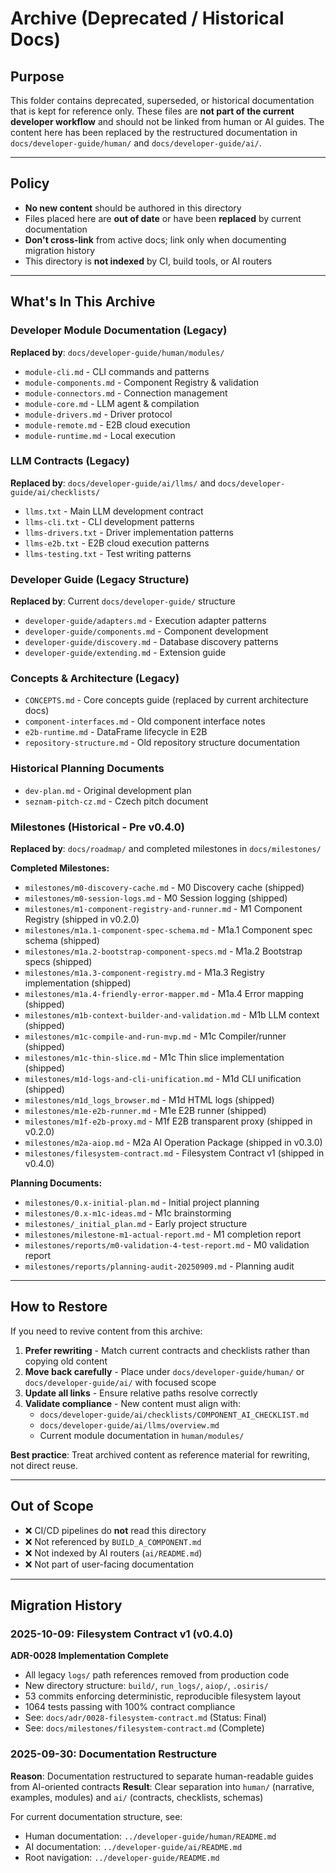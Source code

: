 # Archive (Deprecated / Historical Docs)

## Purpose

This folder contains deprecated, superseded, or historical documentation that is kept for reference only. These files are **not part of the current developer workflow** and should not be linked from human or AI guides. The content here has been replaced by the restructured documentation in `docs/developer-guide/human/` and `docs/developer-guide/ai/`.

---

## Policy

- **No new content** should be authored in this directory
- Files placed here are **out of date** or have been **replaced** by current documentation
- **Don't cross-link** from active docs; link only when documenting migration history
- This directory is **not indexed** by CI, build tools, or AI routers

---

## What's In This Archive

### Developer Module Documentation (Legacy)
**Replaced by**: `docs/developer-guide/human/modules/`

- `module-cli.md` - CLI commands and patterns
- `module-components.md` - Component Registry & validation
- `module-connectors.md` - Connection management
- `module-core.md` - LLM agent & compilation
- `module-drivers.md` - Driver protocol
- `module-remote.md` - E2B cloud execution
- `module-runtime.md` - Local execution

### LLM Contracts (Legacy)
**Replaced by**: `docs/developer-guide/ai/llms/` and `docs/developer-guide/ai/checklists/`

- `llms.txt` - Main LLM development contract
- `llms-cli.txt` - CLI development patterns
- `llms-drivers.txt` - Driver implementation patterns
- `llms-e2b.txt` - E2B cloud execution patterns
- `llms-testing.txt` - Test writing patterns

### Developer Guide (Legacy Structure)
**Replaced by**: Current `docs/developer-guide/` structure

- `developer-guide/adapters.md` - Execution adapter patterns
- `developer-guide/components.md` - Component development
- `developer-guide/discovery.md` - Database discovery patterns
- `developer-guide/extending.md` - Extension guide

### Concepts & Architecture (Legacy)

- `CONCEPTS.md` - Core concepts guide (replaced by current architecture docs)
- `component-interfaces.md` - Old component interface notes
- `e2b-runtime.md` - DataFrame lifecycle in E2B
- `repository-structure.md` - Old repository structure documentation

### Historical Planning Documents

- `dev-plan.md` - Original development plan
- `seznam-pitch-cz.md` - Czech pitch document

### Milestones (Historical - Pre v0.4.0)
**Replaced by**: `docs/roadmap/` and completed milestones in `docs/milestones/`

**Completed Milestones:**
- `milestones/m0-discovery-cache.md` - M0 Discovery cache (shipped)
- `milestones/m0-session-logs.md` - M0 Session logging (shipped)
- `milestones/m1-component-registry-and-runner.md` - M1 Component Registry (shipped in v0.2.0)
- `milestones/m1a.1-component-spec-schema.md` - M1a.1 Component spec schema (shipped)
- `milestones/m1a.2-bootstrap-component-specs.md` - M1a.2 Bootstrap specs (shipped)
- `milestones/m1a.3-component-registry.md` - M1a.3 Registry implementation (shipped)
- `milestones/m1a.4-friendly-error-mapper.md` - M1a.4 Error mapping (shipped)
- `milestones/m1b-context-builder-and-validation.md` - M1b LLM context (shipped)
- `milestones/m1c-compile-and-run-mvp.md` - M1c Compiler/runner (shipped)
- `milestones/m1c-thin-slice.md` - M1c Thin slice implementation (shipped)
- `milestones/m1d-logs-and-cli-unification.md` - M1d CLI unification (shipped)
- `milestones/m1d_logs_browser.md` - M1d HTML logs (shipped)
- `milestones/m1e-e2b-runner.md` - M1e E2B runner (shipped)
- `milestones/m1f-e2b-proxy.md` - M1f E2B transparent proxy (shipped in v0.2.0)
- `milestones/m2a-aiop.md` - M2a AI Operation Package (shipped in v0.3.0)
- `milestones/filesystem-contract.md` - Filesystem Contract v1 (shipped in v0.4.0)

**Planning Documents:**
- `milestones/0.x-initial-plan.md` - Initial project planning
- `milestones/0.x-m1c-ideas.md` - M1c brainstorming
- `milestones/_initial_plan.md` - Early project structure
- `milestones/milestone-m1-actual-report.md` - M1 completion report
- `milestones/reports/m0-validation-4-test-report.md` - M0 validation report
- `milestones/reports/planning-audit-20250909.md` - Planning audit

---

## How to Restore

If you need to revive content from this archive:

1. **Prefer rewriting** - Match current contracts and checklists rather than copying old content
2. **Move back carefully** - Place under `docs/developer-guide/human/` or `docs/developer-guide/ai/` with focused scope
3. **Update all links** - Ensure relative paths resolve correctly
4. **Validate compliance** - New content must align with:
   - `docs/developer-guide/ai/checklists/COMPONENT_AI_CHECKLIST.md`
   - `docs/developer-guide/ai/llms/overview.md`
   - Current module documentation in `human/modules/`

**Best practice**: Treat archived content as reference material for rewriting, not direct reuse.

---

## Out of Scope

- ❌ CI/CD pipelines do **not** read this directory
- ❌ Not referenced by `BUILD_A_COMPONENT.md`
- ❌ Not indexed by AI routers (`ai/README.md`)
- ❌ Not part of user-facing documentation

---

## Migration History

### 2025-10-09: Filesystem Contract v1 (v0.4.0)
**ADR-0028 Implementation Complete**
- All legacy `logs/` path references removed from production code
- New directory structure: `build/`, `run_logs/`, `aiop/`, `.osiris/`
- 53 commits enforcing deterministic, reproducible filesystem layout
- 1064 tests passing with 100% contract compliance
- See: `docs/adr/0028-filesystem-contract.md` (Status: Final)
- See: `docs/milestones/filesystem-contract.md` (Complete)

### 2025-09-30: Documentation Restructure
**Reason**: Documentation restructured to separate human-readable guides from AI-oriented contracts
**Result**: Clear separation into `human/` (narrative, examples, modules) and `ai/` (contracts, checklists, schemas)

For current documentation structure, see:
- Human documentation: `../developer-guide/human/README.md`
- AI documentation: `../developer-guide/ai/README.md`
- Root navigation: `../developer-guide/README.md`
